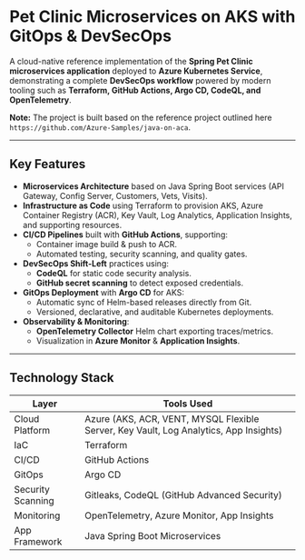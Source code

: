 # Pet Clinic Microservices on AKS with GitOps & DevSecOps

A cloud-native reference implementation of the **Spring Pet Clinic microservices application** deployed to **Azure Kubernetes Service**, demonstrating a complete **DevSecOps workflow** powered by modern tooling such as **Terraform, GitHub Actions, Argo CD, CodeQL, and OpenTelemetry**.

**Note:** The project is built based on the reference project outlined here `https://github.com/Azure-Samples/java-on-aca`.

---

## Key Features

- **Microservices Architecture** based on Java Spring Boot services (API Gateway, Config Server, Customers, Vets, Visits).
- **Infrastructure as Code** using Terraform to provision AKS, Azure Container Registry (ACR), Key Vault, Log Analytics, Application Insights, and supporting resources.
- **CI/CD Pipelines** built with **GitHub Actions**, supporting:
  - Container image build & push to ACR.
  - Automated testing, security scanning, and quality gates.
- **DevSecOps Shift-Left** practices using:
  - **CodeQL** for static code security analysis.
  - **GitHub secret scanning** to detect exposed credentials.
- **GitOps Deployment** with **Argo CD** for AKS:
  - Automatic sync of Helm-based releases directly from Git.
  - Versioned, declarative, and auditable Kubernetes deployments.
- **Observability & Monitoring**:
  - **OpenTelemetry Collector** Helm chart exporting traces/metrics.
  - Visualization in **Azure Monitor** & **Application Insights**.

---

## Technology Stack

| Layer               | Tools Used                                                    |
|--------------------|---------------------------------------------------------------|
| Cloud Platform      | Azure (AKS, ACR, VENT,  MYSQL Flexible Server, Key Vault, Log Analytics, App Insights)       |
| IaC                 | Terraform                                                     |
| CI/CD               | GitHub Actions                                                |
| GitOps              | Argo CD                                                       |
| Security Scanning   | Gitleaks, CodeQL (GitHub Advanced Security) |
| Monitoring          | OpenTelemetry, Azure Monitor, App Insights                    |
| App Framework       | Java Spring Boot Microservices                                |